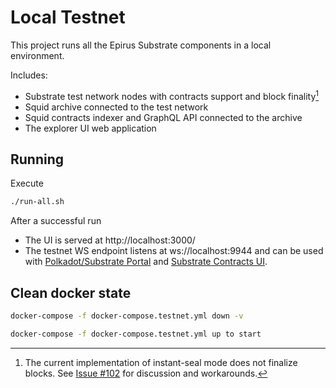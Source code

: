 # Local Testnet

This project runs all the Epirus Substrate components in a local environment.

Includes:
- Substrate test network nodes with contracts support and block finality[^1]
- Squid archive connected to the test network
- Squid contracts indexer and GraphQL API connected to the archive
- The explorer UI web application

[^1]: The current implementation of instant-seal mode does not finalize blocks. See [Issue #102](https://github.com/paritytech/subport/issues/102) for discussion and workarounds.

## Running

Execute

```bash
./run-all.sh
```
After a successful run

* The UI is served at http://localhost:3000/
* The testnet WS endpoint listens at ws://localhost:9944 and can be used with [Polkadot/Substrate Portal](https://polkadot.js.org/apps/?rpc=ws%3A%2F%2F127.0.0.1%3A9944#/explorer) and [Substrate Contracts UI](https://contracts-ui.substrate.io/?rpc=ws://127.0.0.1:9944).


## Clean docker state 

```bash
docker-compose -f docker-compose.testnet.yml down -v
```
```bash
docker-compose -f docker-compose.testnet.yml up to start
```
